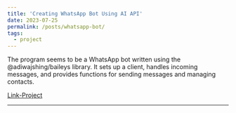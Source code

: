 ```yaml
---
title: 'Creating WhatsApp Bot Using AI API'
date: 2023-07-25
permalink: /posts/whatsapp-bot/
tags:
  - project
---
```


The program seems to be a WhatsApp bot written using the @adiwajshing/baileys library. It sets up a client, handles incoming messages, and provides functions for sending messages and managing contacts.

[Link-Project](https://github.com/Julius-Ulee/WhatsApp-OpenAI)

------
